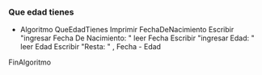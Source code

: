 ### Que edad tienes 
* Algoritmo 	QueEdadTienes 
	Imprimir FechaDeNacimiento 
	Escribir "ingresar Fecha De Nacimiento: "
	leer Fecha
	Escribir "ingresar Edad: "
	leer Edad 
	Escribir "Resta: " , Fecha - Edad 
	
FinAlgoritmo 
